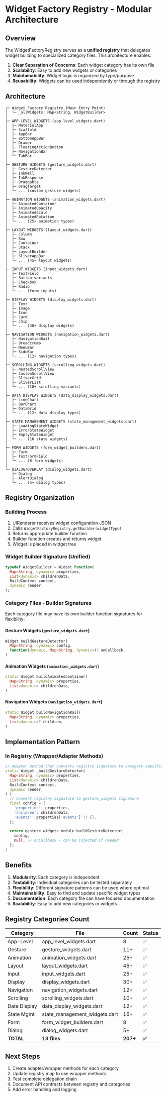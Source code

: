 # Widget Factory Registry - Modular Architecture

## Overview
The WidgetFactoryRegistry serves as a **unified registry** that delegates widget building to specialized category files. This architecture enables:

1. **Clear Separation of Concerns**: Each widget category has its own file
2. **Scalability**: Easy to add new widgets or categories
3. **Maintainability**: Widget logic is organized by type/purpose
4. **Reusability**: Widgets can be used independently or through the registry

## Architecture

```
┌─ Widget Factory Registry (Main Entry Point)
│  └─ _allWidgets: Map<String, WidgetBuilder>
│
├─ APP-LEVEL WIDGETS (app_level_widgets.dart)
│  ├─ MaterialApp
│  ├─ Scaffold
│  ├─ AppBar
│  ├─ BottomAppBar
│  ├─ Drawer
│  ├─ FloatingActionButton
│  ├─ NavigationBar
│  └─ TabBar
│
├─ GESTURE WIDGETS (gesture_widgets.dart)
│  ├─ GestureDetector
│  ├─ InkWell
│  ├─ InkResponse
│  ├─ Draggable
│  ├─ DragTarget
│  └─ ... (custom gesture widgets)
│
├─ ANIMATION WIDGETS (animation_widgets.dart)
│  ├─ AnimatedContainer
│  ├─ AnimatedOpacity
│  ├─ AnimatedScale
│  ├─ AnimatedRotation
│  └─ ... (25+ animation types)
│
├─ LAYOUT WIDGETS (layout_widgets.dart)
│  ├─ Column
│  ├─ Row
│  ├─ Container
│  ├─ Stack
│  ├─ LayoutBuilder
│  ├─ SliverAppBar
│  └─ ... (45+ layout widgets)
│
├─ INPUT WIDGETS (input_widgets.dart)
│  ├─ TextField
│  ├─ Button variants
│  ├─ Checkbox
│  ├─ Radio
│  └─ ... (form inputs)
│
├─ DISPLAY WIDGETS (display_widgets.dart)
│  ├─ Text
│  ├─ Image
│  ├─ Icon
│  ├─ Card
│  ├─ Chip
│  └─ ... (30+ display widgets)
│
├─ NAVIGATION WIDGETS (navigation_widgets.dart)
│  ├─ NavigationRail
│  ├─ Breadcrumb
│  ├─ MenuBar
│  ├─ SideBar
│  └─ ... (12+ navigation types)
│
├─ SCROLLING WIDGETS (scrolling_widgets.dart)
│  ├─ NestedScrollView
│  ├─ CustomScrollView
│  ├─ SliverGrid
│  ├─ SliverList
│  └─ ... (10+ scrolling variants)
│
├─ DATA DISPLAY WIDGETS (data_display_widgets.dart)
│  ├─ LineChart
│  ├─ BarChart
│  ├─ DataGrid
│  └─ ... (12+ data display types)
│
├─ STATE MANAGEMENT WIDGETS (state_management_widgets.dart)
│  ├─ LoadingStateWidget
│  ├─ ErrorStateWidget
│  ├─ EmptyStateWidget
│  └─ ... (16 state widgets)
│
├─ FORM WIDGETS (form_widget_builders.dart)
│  ├─ Form
│  ├─ TextFormField
│  └─ ... (8 form widgets)
│
└─ DIALOG/OVERLAY (dialog_widgets.dart)
   ├─ Dialog
   ├─ AlertDialog
   └─ ... (5+ dialog types)
```

## Registry Organization

### Building Process
1. UIRenderer receives widget configuration JSON
2. Calls `WidgetFactoryRegistry.getBuilder(widgetType)` 
3. Returns appropriate builder function
4. Builder function creates and returns widget
5. Widget is placed in widget tree

### Widget Builder Signature (Unified)
```dart
typedef WidgetBuilder = Widget Function(
  Map<String, dynamic> properties,
  List<dynamic> childrenData,
  BuildContext context,
  dynamic render,
);
```

### Category Files - Builder Signatures
Each category file may have its own builder function signatures for flexibility:

#### Gesture Widgets (`gesture_widgets.dart`)
```dart
Widget buildGestureDetector(
  Map<String, dynamic> config,
  Function(dynamic, Map<String, dynamic>)? onCallback,
)
```

#### Animation Widgets (`animation_widgets.dart`)
```dart
static Widget buildAnimatedContainer(
  Map<String, dynamic> properties,
  List<dynamic> childrenData,
)
```

#### Navigation Widgets (`navigation_widgets.dart`)
```dart
static Widget buildNavigationRail(
  Map<String, dynamic> properties,
  List<dynamic>? children,
)
```

## Implementation Pattern

### In Registry (Wrapper/Adapter Methods)
```dart
// Adapter method that converts registry signature to category-specific signature
static Widget _buildGestureDetector(
  Map<String, dynamic> properties,
  List<dynamic> childrenData,
  BuildContext context,
  dynamic render,
) {
  // Convert registry signature to gesture_widgets signature
  final config = {
    'properties': properties,
    'children': childrenData,
    'events': properties['events'] ?? {},
  };
  
  return gesture_widgets_module.buildGestureDetector(
    config,
    null, // onCallback - can be injected if needed
  );
}
```

## Benefits

1. **Modularity**: Each category is independent
2. **Testability**: Individual categories can be tested separately
3. **Flexibility**: Different signature patterns can be used where optimal
4. **Maintainability**: Easy to find and update specific widget types
5. **Documentation**: Each category file can have focused documentation
6. **Scalability**: Easy to add new categories or widgets

## Registry Categories Count

| Category | File | Count | Status |
|----------|------|-------|--------|
| App-Level | app_level_widgets.dart | 8 | ✅ |
| Gesture | gesture_widgets.dart | 11+ | ✅ |
| Animation | animation_widgets.dart | 25+ | ✅ |
| Layout | layout_widgets.dart | 45+ | ✅ |
| Input | input_widgets.dart | 25+ | ✅ |
| Display | display_widgets.dart | 30+ | ✅ |
| Navigation | navigation_widgets.dart | 12+ | ✅ |
| Scrolling | scrolling_widgets.dart | 10+ | ✅ |
| Data Display | data_display_widgets.dart | 12+ | ✅ |
| State Mgmt | state_management_widgets.dart | 16+ | ✅ |
| Form | form_widget_builders.dart | 8 | ✅ |
| Dialog | dialog_widgets.dart | 5+ | ✅ |
| **TOTAL** | **13 files** | **207+** | **✅** |

## Next Steps

1. Create adapter/wrapper methods for each category
2. Update registry map to use wrapper methods
3. Test complete delegation chain
4. Document API contracts between registry and categories
5. Add error handling and logging
